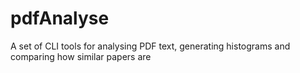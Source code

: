 # pdfAnalyse
A set of CLI tools for analysing PDF text, generating histograms and comparing how similar papers are

